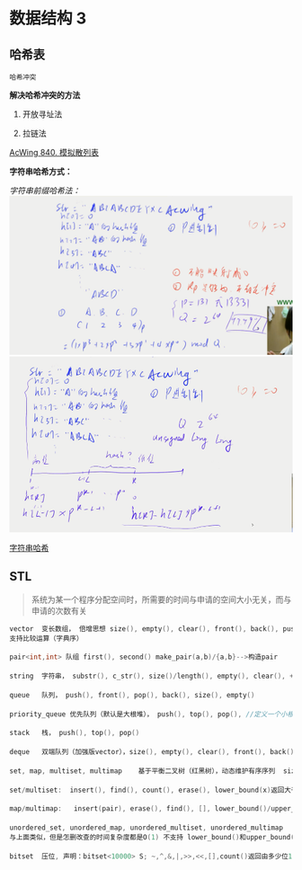 # 数据结构 3

## 哈希表

`哈希冲突`

**解决哈希冲突的方法**

1. 开放寻址法

2. 拉链法

[AcWing 840. 模拟散列表](https://www.acwing.com/solution/content/15765/)

**字符串哈希方式：**

_字符串前缀哈希法：_
![](image/2020-10-06-20-25-08.png)
![](image/2020-10-06-20-25-32.png)

[字符串哈希](https://www.acwing.com/solution/content/3613/)

## STL

> 系统为某一个程序分配空间时，所需要的时间与申请的空间大小无关，而与申请的次数有关

```cpp
vector  变长数组， 倍增思想 size(), empty(), clear(), front(), back(), push_back()/pop_back()
支持比较运算（字典序）

pair<int,int> 队组 first(), second() make_pair(a,b)/{a,b}-->构造pair

string  字符串， substr(), c_str(), size()/length(), empty(), clear(), +,

queue   队列， push(), front(), pop(), back(), size(), empty()

priority_queue 优先队列（默认是大根堆）， push(), top(), pop(), //定义一个小根堆 priority_queue<int,vector<int>,greater<int> >heap;

stack   栈， push(), top(), pop()

deque   双端队列（加强版vector），size(), empty(), clear(), front(), back(), push_back()/pop_back(), push_front()/pop_front(), []

set, map, multiset, multimap    基于平衡二叉树（红黑树），动态维护有序序列  size(),empty(),clear()

set/multiset:  insert(), find(), count(), erase(), lower_bound(x)返回大于等于x的最小的数的迭代器/upper_bound()返回大于x的最小的数的迭代器

map/multimap:   insert(pair), erase(), find(), [], lower_bound()/upper_bound()

unordered_set, unordered_map, unordered_multiset, unordered_multimap    基于哈希表
与上面类似，但是怎删改查的时间复杂度都是O(1) 不支持 lower_bound()和upper_bound(), 不支持迭代器的++，--

bitset  压位, 声明：bitset<10000> S; ~,^,&,|,>>,<<,[],count()返回由多少位1，any()是否至少有一个1/none()是否全为0，set()把所有位置为1，set(k,v)将第k位变为v，reset()把所有位变成0，flip()把所有位取反，flip(k)把第k位取反



```

